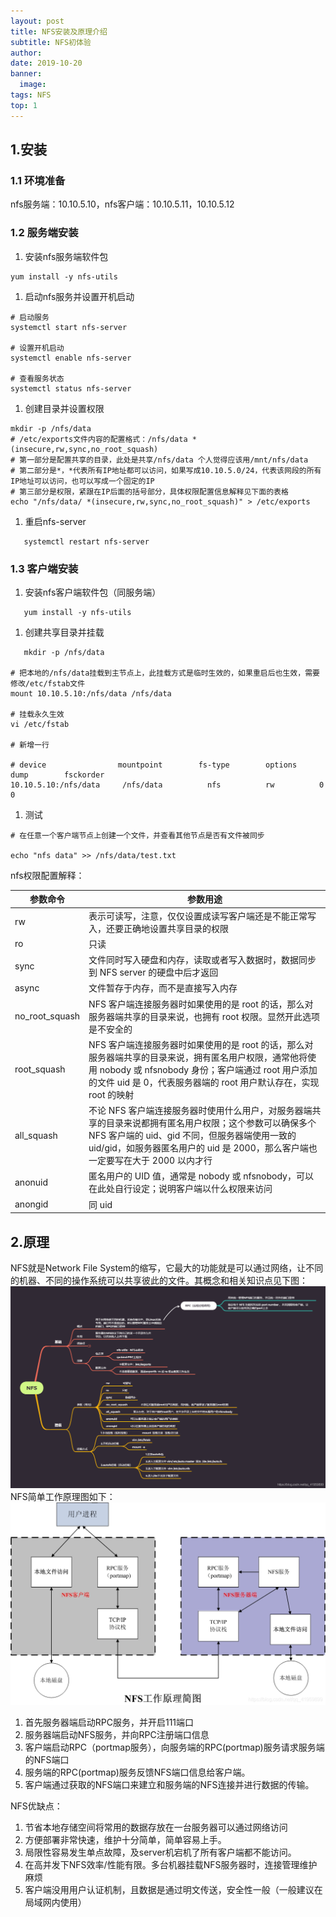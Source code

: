 ```yaml
---
layout: post
title: NFS安装及原理介绍
subtitle: NFS初体验
author:
date: 2019-10-20
banner:
  image: 
tags: NFS
top: 1
---
```


## 1.安装

### 1.1 环境准备
nfs服务端：10.10.5.10，nfs客户端：10.10.5.11，10.10.5.12

### 1.2 服务端安装
1. 安装nfs服务端软件包

```shell
yum install -y nfs-utils
```
1. 启动nfs服务并设置开机启动

```shell
# 启动服务
systemctl start nfs-server

# 设置开机启动
systemctl enable nfs-server

# 查看服务状态
systemctl status nfs-server
```
1. 创建目录并设置权限

```shell
mkdir -p /nfs/data
# /etc/exports文件内容的配置格式：/nfs/data *(insecure,rw,sync,no_root_squash)
# 第一部分是配置共享的目录，此处是共享/nfs/data 个人觉得应该用/mnt/nfs/data
# 第二部分是*，*代表所有IP地址都可以访问，如果写成10.10.5.0/24，代表该网段的所有IP地址可以访问，也可以写成一个固定的IP
# 第三部分是权限，紧跟在IP后面的括号部分，具体权限配置信息解释见下面的表格
echo "/nfs/data/ *(insecure,rw,sync,no_root_squash)" > /etc/exports
```
1. 重启nfs-server

````shell
   systemctl restart nfs-server
````
### 1.3 客户端安装
1. 安装nfs客户端软件包（同服务端）

```shell
   yum install -y nfs-utils
```
1. 创建共享目录并挂载

```shell
   mkdir -p /nfs/data

# 把本地的/nfs/data挂载到主节点上，此挂载方式是临时生效的，如果重启后也生效，需要修改/etc/fstab文件
mount 10.10.5.10:/nfs/data /nfs/data

# 挂载永久生效
vi /etc/fstab

# 新增一行

# device                mountpoint        fs-type        options        dump        fsckorder
10.10.5.10:/nfs/data     /nfs/data          nfs          rw          0                0
```
1. 测试

```shell
# 在任意一个客户端节点上创建一个文件，并查看其他节点是否有文件被同步

echo "nfs data" >> /nfs/data/test.txt
```
nfs权限配置解释：

| 参数命令           | 参数用途                                                                                                                                        |
|----------------|---------------------------------------------------------------------------------------------------------------------------------------------|
| rw             | 表示可读写，注意，仅仅设置成读写客户端还是不能正常写入，还要正确地设置共享目录的权限                                                                                                  |
| ro             | 只读                                                                                                                                          |
| sync           | 文件同时写入硬盘和内存，读取或者写入数据时，数据同步到 NFS server 的硬盘中后才返回                                                                                             |
| async          | 文件暂存于内存，而不是直接写入内存                                                                                                                           |
| no_root_squash | NFS 客户端连接服务器时如果使用的是 root 的话，那么对服务器端共享的目录来说，也拥有 root 权限。显然开此选项是不安全的                                                                          |
| root_squash    | NFS 客户端连接服务器时如果使用的是 root 的话，那么对服务器端共享的目录来说，拥有匿名用户权限，通常他将使用 nobody 或 nfsnobody 身份；客户端通过 root 用户添加的文件 uid 是 0，代表服务器端的 root 用户默认存在，实现 root 的映射 |
| all_squash     | 不论 NFS 客户端连接服务器时使用什么用户，对服务器端共享的目录来说都拥有匿名用户权限；这个参数可以确保多个 NFS 客户端的 uid、gid 不同，但服务器端使用一致的 uid/gid，如服务器匿名用户的 uid 是 2000，那么客户端也一定要写在大于 2000 以内才行 |
| anonuid        | 匿名用户的 UID 值，通常是 nobody 或 nfsnobody，可以在此处自行设定；说明客户端以什么权限来访问                                                                                  |
| anongid        | 同 uid                                                                                                                                       |


## 2.原理

NFS就是Network File System的缩写，它最大的功能就是可以通过网络，让不同的机器、不同的操作系统可以共享彼此的文件。其概念和相关知识点见下图：
![](/images/nfs.png)
NFS简单工作原理图如下：
![](/images/nfs1.png)
1. 首先服务器端启动RPC服务，并开启111端口
2. 服务器端启动NFS服务，并向RPC注册端口信息
3. 客户端启动RPC（portmap服务），向服务端的RPC(portmap)服务请求服务端的NFS端口
4. 服务端的RPC(portmap)服务反馈NFS端口信息给客户端。
5. 客户端通过获取的NFS端口来建立和服务端的NFS连接并进行数据的传输。

NFS优缺点：
1. 节省本地存储空间将常用的数据存放在一台服务器可以通过网络访问
2. 方便部署非常快速，维护十分简单，简单容易上手。
3. 局限性容易发生单点故障，及server机宕机了所有客户端都不能访问。
4. 在高并发下NFS效率/性能有限。多台机器挂载NFS服务器时，连接管理维护麻烦
5. 客户端没用用户认证机制，且数据是通过明文传送，安全性一般（一般建议在局域网内使用）
